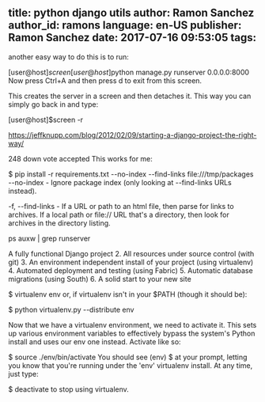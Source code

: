 title: python django utils
author: Ramon Sanchez
author_id: ramons
language: en-US
publisher: Ramon Sanchez
date: 2017-07-16 09:53:05
tags:
---
another easy way to do this is to run:

[user@host]$screen
[user@host]$python manage.py runserver 0.0.0.0:8000
Now press Ctrl+A and then press d to exit from this screen.

This creates the server in a screen and then detaches it. This way you can simply go back in and type:

[user@host]$screen -r

https://jeffknupp.com/blog/2012/02/09/starting-a-django-project-the-right-way/



248
down vote
accepted
This works for me:

$ pip install -r requirements.txt --no-index --find-links file:///tmp/packages
--no-index - Ignore package index (only looking at --find-links URLs instead).

-f, --find-links <URL> - If a URL or path to an html file, then parse for links to archives. If a local path or file:// URL that's a directory, then look for archives in the directory listing.


ps auxw | grep runserver








 A fully functional Django project
2. All resources under source control (with git)
3. An environment independent install of your project (using virtualenv)
4. Automated deployment and testing (using Fabric)
5. Automatic database migrations (using South)
6. A solid start to your new site



$ virtualenv env
or, if virtualenv isn't in your $PATH (though it should be):

$ python virtualenv.py --distribute env


Now that we have a virtualenv environment, we need to activate it. This sets up various environment variables to effectively bypass the system's Python install and uses our env one instead. Activate like so:

$ source ./env/bin/activate
You should see (env) $ at your prompt, letting you know that you're running under the 'env' virtualenv install. At any time, just type:

$ deactivate
to stop using virtualenv.